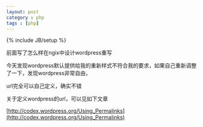 ```yaml
---
layout: post
category : php
tags : [php]
---
```

{% include JB/setup %}

前面写了怎么样在ngix中设计wordpress重写

今天发现wordpress默认提供给我的重新样式不符合我的要求，如果自己重新调整了一下，发现wordpress非常自由，

url完全可以自己定义，确实不错

关于定义wordpress的url，可以见如下文章

[http://codex.wordpress.org/Using_Permalinks](http://codex.wordpress.org/Using_Permalinks)
